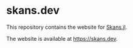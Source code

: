 # skans.dev

This repository contains the website for [Skans.jl](https://github.com/rikhuijzer/Skans.jl).

The website is available at <https://skans.dev>.
